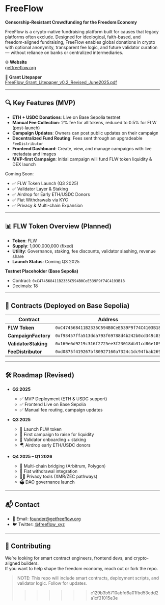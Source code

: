 
# FreeFlow

**Censorship-Resistant Crowdfunding for the Freedom Economy**

FreeFlow is a crypto-native fundraising platform built for causes that legacy platforms often exclude. Designed for ideological, faith-based, and freedom-aligned fundraising, FreeFlow enables global donations in crypto with optional anonymity, transparent fee logic, and future validator curation — without reliance on banks or centralized intermediaries.

🌐 **Website**  
[getfreeflow.org](https://getfreeflow.org)

📄 **Grant Litepaper**  
[FreeFlow_Grant_Litepaper_v0.2_Revised_June2025.pdf](./FreeFlow_Grant_Litepaper_v0.2_Revised_June2025.pdf)

---

## 🔍 Key Features (MVP)

- **ETH + USDC Donations**: Live on Base Sepolia testnet  
- **Manual Fee Collection**: 2% fee for all tokens, reduced to 0.5% for FLW (post-launch)  
- **Campaign Updates**: Owners can post public updates on their campaign  
- **Decentralized Fund Routing**: Fees sent through an upgradeable `FeeDistributor`  
- **Frontend Dashboard**: Create, view, and manage campaigns with live metadata and images  
- **MVP-first Campaign**: Initial campaign will fund FLW token liquidity & DEX launch

Coming Soon:
- ✅ FLW Token Launch (Q3 2025)  
- ✅ Validator Layer & Staking  
- ✅ Airdrop for Early ETH/USDC Donors  
- ✅ Fiat Withdrawals via KYC  
- ✅ Privacy & Multi-chain Expansion

---

## 📊 FLW Token Overview (Planned)

- **Token**: FLW  
- **Supply**: 1,000,000,000 (fixed)  
- **Utility**: Governance, staking, fee discounts, validator slashing, revenue share  
- **Launch Status**: Coming Q3 2025

**Testnet Placeholder (Base Sepolia)**  
- Contract: `0xC474568411B2335C594B0CeE539F9f74C4103B18`  
- Decimals: 18

---

## 🔧 Contracts (Deployed on Base Sepolia)

| Contract | Address |
|---------|---------|
| **FLW Token** | `0xC474568411B2335C594B0CeE539F9f74C4103B18` |
| **CampaignFactory** | `0xf93457ffa513dda793f69788d4b242b0cd349c83` |
| **ValidatorStaking** | `0x169e6d9219c316f2725ee3f23018db31cd86e109` |
| **FeeDistributor** | `0xd0875f419267bf80927160a7324c1dc94fbab269` |

---

## 🛠️ Roadmap (Revised)

- **Q2 2025**  
  - ✅ MVP Deployment (ETH & USDC support)  
  - ✅ Frontend Live on Base Sepolia  
  - ✅ Manual fee routing, campaign updates

- **Q3 2025**  
  - 🚀 Launch FLW token  
  - 🎯 First campaign to raise for liquidity  
  - 👤 Validator onboarding + staking  
  - 🪂 Airdrop early ETH/USDC donors

- **Q4 2025 – Q1 2026**  
  - 🌉 Multi-chain bridging (Arbitrum, Polygon)  
  - 🏦 Fiat withdrawal integration  
  - 🕵️‍♂️ Privacy tools (XMR/ZEC pathways)  
  - 🗳 DAO governance launch

---

## 📬 Contact

- 📧 Email: [founder@getfreeflow.org](mailto:founder@getfreeflow.org)  
- 🐦 Twitter: [@freeflow_xyz](https://twitter.com/freeflow_xyz)

---

## 🤝 Contributing

We’re looking for smart contract engineers, frontend devs, and crypto-aligned builders.  
If you want to help shape the freedom economy, reach out or fork the repo.

> NOTE: This repo will include smart contracts, deployment scripts, and validator logic. Follow for updates.
>>>>>>> c129b3b5710abfd6a01fbd53cdd2a1cf31015e3e
